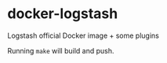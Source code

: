 # docker-logstash
Logstash official Docker image + some plugins

Running `make` will build and push.
